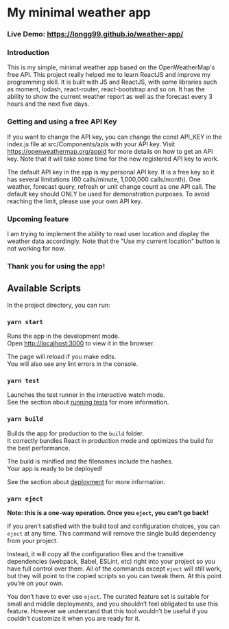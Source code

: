 # My minimal weather app

### Live Demo: https://longg99.github.io/weather-app/

### Introduction

This is my simple, minimal weather app based on the OpenWeatherMap's free API. This project really helped me to learn ReactJS and improve my programming skill.
It is built with JS and ReactJS, with some libraries such as moment, lodash, react-router, react-bootstrap and so on. It has the ability to show the current weather report as well as the forecast every 3 hours and the next five days.

### Getting and using a free API Key

If you want to change the API key, you can change the const API_KEY in the index.js file at src/Components/apis with your API key. Visit https://openweathermap.org/appid for more
details on how to get an API key. Note that it will take some time for the new registered API key to work.

The default API key in the app is my personal API key. It is a free key so it has several limitations (60 calls/minute,
1,000,000 calls/month). One weather, forecast query, refresh or unit change count as one API call. The default key should ONLY be used for demonstration purposes. To avoid reaching the limit, please use your own API key.

### Upcoming feature

I am trying to implement the ability to read user location and display the weather data accordingly. Note that the "Use my current location" button is not working for now.

### Thank you for using the app!

## Available Scripts

In the project directory, you can run:

### `yarn start`

Runs the app in the development mode.\
Open [http://localhost:3000](http://localhost:3000) to view it in the browser.

The page will reload if you make edits.\
You will also see any lint errors in the console.

### `yarn test`

Launches the test runner in the interactive watch mode.\
See the section about [running tests](https://facebook.github.io/create-react-app/docs/running-tests) for more information.

### `yarn build`

Builds the app for production to the `build` folder.\
It correctly bundles React in production mode and optimizes the build for the best performance.

The build is minified and the filenames include the hashes.\
Your app is ready to be deployed!

See the section about [deployment](https://facebook.github.io/create-react-app/docs/deployment) for more information.

### `yarn eject`

**Note: this is a one-way operation. Once you `eject`, you can’t go back!**

If you aren’t satisfied with the build tool and configuration choices, you can `eject` at any time. This command will remove the single build dependency from your project.

Instead, it will copy all the configuration files and the transitive dependencies (webpack, Babel, ESLint, etc) right into your project so you have full control over them. All of the commands except `eject` will still work, but they will point to the copied scripts so you can tweak them. At this point you’re on your own.

You don’t have to ever use `eject`. The curated feature set is suitable for small and middle deployments, and you shouldn’t feel obligated to use this feature. However we understand that this tool wouldn’t be useful if you couldn’t customize it when you are ready for it.
